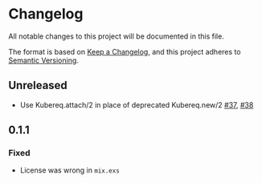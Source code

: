 # Changelog

All notable changes to this project will be documented in this file.

The format is based on [Keep a Changelog](https://keepachangelog.com/en/1.0.0/),
and this project adheres to [Semantic Versioning](https://semver.org/spec/v2.0.0.html).

## Unreleased

- Use Kubereq.attach/2 in place of deprecated Kubereq.new/2 [#37](https://github.com/mruoss/kubegen/issues/37), [#38](https://github.com/mruoss/kubegen/pull/38)

## 0.1.1

### Fixed

- License was wrong in `mix.exs`

<!-- Add your changelog entry to the relevant subsection -->

<!-- ### Added | Changed | Deprecated | Removed | Fixed | Security -->

<!-- No new entries below this line! -->
